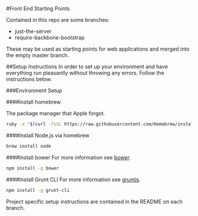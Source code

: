 #Front End Starting Points

Contained in this repo are some branches:

- just-the-server 
- require-backbone-bootstrap

These may be used as starting points for web applications and merged into the empty master branch.

##Setup Instructions
In order to set up your environment and have everything run pleasantly without throwing any errors. Follow the instructions below.

###Environment Setup

####Install homebrew

The package manager that Apple forgot.
```bash
ruby -e "$(curl -fsSL https://raw.githubusercontent.com/Homebrew/install/master/install)"
```

####Install Node.js via homebrew
```bash
brew install node
```

####Install bower
For more information see [bower](http://bower.io/).
```bash
npm install -g bower
```

####Install Grunt CLI
For more information see [gruntjs](http://gruntjs.com/).
```bash
npm install -g grunt-cli
```

Project specific setup instructions are contained in the README on each branch.
